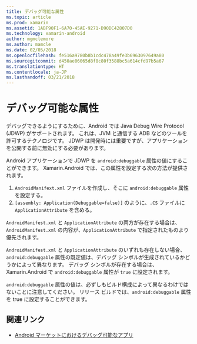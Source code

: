 ```yaml
---
title: デバッグ可能な属性
ms.topic: article
ms.prod: xamarin
ms.assetid: 1ABF90F1-6A70-45AE-9271-D90DC42807D0
ms.technology: xamarin-android
author: mgmclemore
ms.author: mamcle
ms.date: 02/05/2018
ms.openlocfilehash: fe516a9780b8b1cdc478a49fe3b6963097649a80
ms.sourcegitcommit: d450ae06065d8f8c80f3588bc5a614cfd97b5a67
ms.translationtype: HT
ms.contentlocale: ja-JP
ms.lasthandoff: 03/21/2018
---
```

# <a name="debuggable-attribute"></a>デバッグ可能な属性



デバッグできるようにするために、Android では Java Debug Wire Protocol (JDWP) がサポートされます。 これは、JVM と通信する ADB などのツールを許可するテクノロジです。 JDWP は開発時には重要ですが、アプリケーションを公開する前に無効にする必要があります。

Android アプリケーションで JDWP を `android:debuggable` 属性の値にすることができます。 Xamarin.Android では、この属性を設定する次の方法が提供されます。

1.  `AndroidManifext.xml` ファイルを作成し、そこに `android:debuggable` 属性を設定する。
2.  `[assembly: Application(Debuggable=false)]` のように、`.CS` ファイルに `ApplicationAttribute` を含める。


`AndroidManifest.xml` と `ApplicationAttribute` の両方が存在する場合は、`AndroidManifest.xml` の内容が、`ApplicationAttribute` で指定されたものより優先されます。

`AndroidManifest.xml` と `ApplicationAttribute` のいずれも存在しない場合、`android:debuggable` 属性の既定値は、デバッグ シンボルが生成されているかどうかによって異なります。 デバッグ シンボルが存在する場合は、Xamarin.Android で `android:debuggable` 属性が `true` に設定されます。

`android:debuggable` 属性の値は、必ずしもビルド構成によって異なるわけではないことに注意してください。 リリース ビルドでは、`android:debuggable` 属性を true に設定することができます。


## <a name="related-links"></a>関連リンク

- [Android マーケットにおけるデバッグ可能なアプリ](http://labs.mwrinfosecurity.com/blog/2011/07/07/debuggable-apps-in-android-market/)
